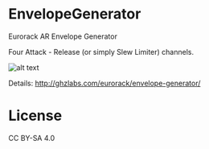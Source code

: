 # EnvelopeGenerator
Eurorack AR Envelope Generator

Four Attack - Release (or simply Slew Limiter) channels.

![alt text](http://ghzlabs.com/wp-content/uploads/2017/05/Envelope-2000x1200.jpg)

Details:
http://ghzlabs.com/eurorack/envelope-generator/

# License
CC BY-SA 4.0
